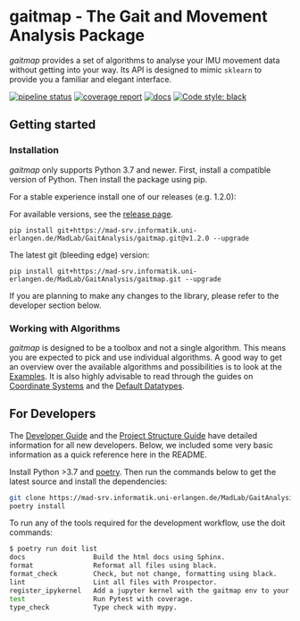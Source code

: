 # gaitmap - The Gait and Movement Analysis Package

*gaitmap* provides a set of algorithms to analyse your IMU movement data without getting into your way.
Its API is designed to mimic `sklearn` to provide you a familiar and elegant interface.


[![pipeline status](https://mad-srv.informatik.uni-erlangen.de/MadLab/GaitAnalysis/gaitmap/badges/master/pipeline.svg)](https://mad-srv.informatik.uni-erlangen.de/MadLab/GaitAnalysis/gaitmap/-/commits/master)
[![coverage report](https://mad-srv.informatik.uni-erlangen.de/MadLab/GaitAnalysis/gaitmap/badges/master/coverage.svg)](https://mad-srv.informatik.uni-erlangen.de/MadLab/GaitAnalysis/gaitmap/-/commits/master)
[![docs](https://img.shields.io/badge/docs-online-green.svg)](http://MadLab.mad-pages.informatik.uni-erlangen.de/GaitAnalysis/gaitmap/README.html)
[![Code style: black](https://img.shields.io/badge/code%20style-black-000000.svg)](https://github.com/psf/black)

## Getting started

### Installation

*gaitmap* only supports Python 3.7 and newer.
First, install a compatible version of Python.
Then install the package using pip.

For a stable experience install one of our releases (e.g. 1.2.0):

For available versions, see the [release page](https://mad-srv.informatik.uni-erlangen.de/MadLab/GaitAnalysis/gaitmap/-/releases).
```
pip install git+https://mad-srv.informatik.uni-erlangen.de/MadLab/GaitAnalysis/gaitmap.git@v1.2.0 --upgrade
```

The latest git (bleeding edge) version:
```
pip install git+https://mad-srv.informatik.uni-erlangen.de/MadLab/GaitAnalysis/gaitmap.git --upgrade
```

If you are planning to make any changes to the library, please refer to the developer section below.

### Working with Algorithms

*gaitmap* is designed to be a toolbox and not a single algorithm.
This means you are expected to pick and use individual algorithms.
A good way to get an overview over the available algorithms and possibilities is to look at the
[Examples](http://madlab.mad-pages.informatik.uni-erlangen.de/GaitAnalysis/gaitmap/auto_examples/index.html).
It is also highly advisable to read through the guides on
[Coordinate Systems](http://madlab.mad-pages.informatik.uni-erlangen.de/GaitAnalysis/gaitmap/guides/Coordinate-Systems.html)
and the
[Default Datatypes](http://madlab.mad-pages.informatik.uni-erlangen.de/GaitAnalysis/gaitmap/guides/Gaitmap-Datatypes.html).

## For Developers

The [Developer Guide](http://madlab.mad-pages.informatik.uni-erlangen.de/GaitAnalysis/gaitmap/guides/Development-Guide.html)
and the
[Project Structure Guide](http://madlab.mad-pages.informatik.uni-erlangen.de/GaitAnalysis/gaitmap/guides/Project-Structure.html)
have detailed information for all new developers.
Below, we included some very basic information as a quick reference here in the README.

Install Python >3.7 and [poetry](https://python-poetry.org).
Then run the commands below to get the latest source and install the dependencies:

```bash
git clone https://mad-srv.informatik.uni-erlangen.de/MadLab/GaitAnalysis/gaitmap.git
poetry install
```

To run any of the tools required for the development workflow, use the doit commands:

```bash
$ poetry run doit list
docs                 Build the html docs using Sphinx.
format               Reformat all files using black.
format_check         Check, but not change, formatting using black.
lint                 Lint all files with Prospector.
register_ipykernel   Add a jupyter kernel with the gaitmap env to your local install.
test                 Run Pytest with coverage.
type_check           Type check with mypy.
```
